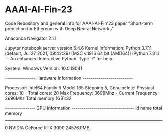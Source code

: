 # AAAI-AI-Fin-23
Code Repository and general info for AAAI-AI-Fin'23 paper "Short-term prediction for Ethereum with Deep Neural Networks"

Anaconda Navigator 2.1.1

Jupyter notebook server version 6.4.6
Kernel Information:
Python 3.7.11 (default, Jul 27 2021, 09:42:29) [MSC v.1916 64 bit (AMD64)]
IPython 7.31.1 -- An enhanced Interactive Python. Type '?' for help.

System: Windows
Version: 10.0.19041

--------------- Hardware Information -------------------------

Processor: Intel64 Family 6 Model 165 Stepping 5, GenuineIntel
Physical cores: 10  - Total cores: 20
Max Frequency: 3696Mhz  - Current Frequency: 3696Mhz
Total memory (GB):32

--------------- GPU Information -------------------------------
  id  name                     total memory
----  -----------------------  --------------
   0  NVIDIA GeForce RTX 3090  24576.0MB
